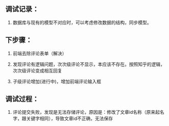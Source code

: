 ## 调试记录：
1. 数据库与现有的模型不对应时，可以考虑修改数据的结构，同步模型。

## 下步骤：
1. 前端去除评论表单（解决）

2. 发现评论有逻辑问题，次次级评论不显示，本应该不存在。按照知乎的逻辑，次次级评论变成相互回复
3. 子级评论增加(进行中)，增加前端评论输入框

## 调试过程：
1. 评论提交失败，发现是无法存储评论，原因是：修改了文章id名称（原来起名字，跟关键字相同），导致文章id不正确，无法保存

